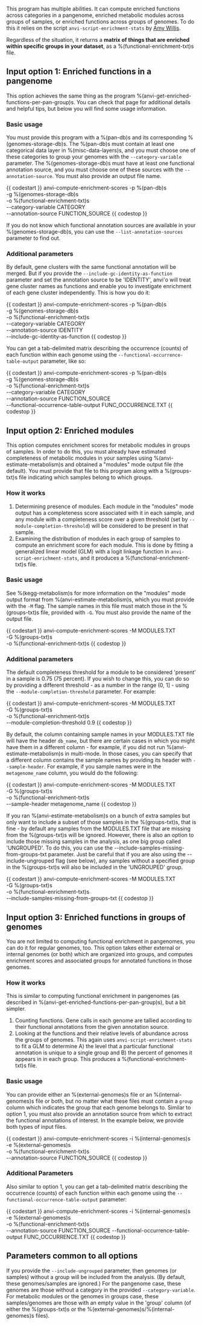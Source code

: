 This program has multiple abilities. It can compute enriched functions across categories in a pangenome, enriched metabolic modules across groups of samples, or enriched functions across groups of genomes. To do this it relies on the script `anvi-script-enrichment-stats` by [Amy Willis](https://github.com/adw96).

Regardless of the situation, it returns a **matrix of things that are enriched within specific groups in your dataset**, as a %(functional-enrichment-txt)s file.

## Input option 1: Enriched functions in a pangenome

This option achieves the same thing as the program %(anvi-get-enriched-functions-per-pan-group)s. You can check that page for additional details and helpful tips, but below you will find some usage information.

### Basic usage

You must provide this program with a %(pan-db)s and its corresponding %(genomes-storage-db)s. The %(pan-db)s must contain at least one categorical data layer in %(misc-data-layers)s, and you must choose one of these categories to group your genomes with the `--category-variable` parameter. The %(genomes-storage-db)s must have at least one functional annotation source, and you must choose one of these sources with the `--annotation-source`. You must also provide an output file name.

{{ codestart }}
anvi-compute-enrichment-scores -p %(pan-db)s\
                               -g %(genomes-storage-db)s \
                               -o %(functional-enrichment-txt)s \
                               --category-variable CATEGORY \
                               --annotation-source FUNCTION_SOURCE
{{ codestop }}

If you do not know which functional annotation sources are available in your %(genomes-storage-db)s, you can use the `--list-annotation-sources` parameter to find out.

### Additional parameters

By default, gene clusters with the same functional annotation will be merged. But if you provide the `--include-gc-identity-as-function` parameter and set the annotation source to be 'IDENTITY', anvi'o will treat gene cluster names as functions and enable you to investigate enrichment of each gene cluster independently. This is how you do it:

{{ codestart }}
anvi-compute-enrichment-scores -p %(pan-db)s\
                               -g %(genomes-storage-db)s \
                               -o %(functional-enrichment-txt)s \
                               --category-variable CATEGORY \
                               --annotation-source IDENTITY \
                               --include-gc-identity-as-function
{{ codestop }}

You can get a tab-delimited matrix describing the occurrence (counts) of each function within each genome using the `--functional-occurrence-table-output` parameter, like so:

{{ codestart }}
anvi-compute-enrichment-scores -p %(pan-db)s\
                               -g %(genomes-storage-db)s \
                               -o %(functional-enrichment-txt)s \
                               --category-variable CATEGORY \
                               --annotation-source FUNCTION_SOURCE \
                               --functional-occurrence-table-output FUNC_OCCURRENCE.TXT
{{ codestop }}

## Input option 2: Enriched modules

This option computes enrichment scores for metabolic modules in groups of samples. In order to do this, you must already have estimated completeness of metabolic modules in your samples using %(anvi-estimate-metabolism)s and obtained a "modules" mode output file (the default). You must provide that file to this program along with a %(groups-txt)s file indicating which samples belong to which groups.

### How it works

1. Determining presence of modules. Each module in the "modules" mode output has a completeness score associated with it in each sample, and any module with a completeness score over a given threshold (set by `--module-completion-threshold`) will be considered to be present in that sample.
2. Examining the distribution of modules in each group of samples to compute an enrichment score for each module. This is done by fitting a generalized linear model (GLM) with a logit linkage function in `anvi-script-enrichment-stats`, and it produces a %(functional-enrichment-txt)s file.

### Basic usage

See %(kegg-metabolism)s for more information on the "modules" mode output format from %(anvi-estimate-metabolism)s, which you must provide with the `-M` flag. The sample names in this file must match those in the %(groups-txt)s file, provided with `-G`. You must also provide the name of the output file.

{{ codestart }}
anvi-compute-enrichment-scores -M MODULES.TXT \
                               -G %(groups-txt)s \
                               -o %(functional-enrichment-txt)s
{{ codestop }}

### Additional parameters

The default completeness threshold for a module to be considered 'present' in a sample is 0.75 (75 percent). If you wish to change this, you can do so by providing a different threshold - as a number in the range (0, 1] - using the `--module-completion-threshold` parameter. For example:

{{ codestart }}
anvi-compute-enrichment-scores -M MODULES.TXT \
                               -G %(groups-txt)s \
                               -o %(functional-enrichment-txt)s \
                               --module-completion-threshold 0.9
{{ codestop }}

By default, the column containing sample names in your MODULES.TXT file will have the header `db_name`, but there are certain cases in which you might have them in a different column - for example, if you did not run %(anvi-estimate-metabolism)s in multi-mode. In those cases, you can specify that a different column contains the sample names by providing its header with `--sample-header`. For example, if you sample names were in the `metagenome_name` column, you would do the following:

{{ codestart }}
anvi-compute-enrichment-scores -M MODULES.TXT \
                               -G %(groups-txt)s \
                               -o %(functional-enrichment-txt)s \
                               --sample-header metagenome_name
{{ codestop }}

If you ran %(anvi-estimate-metabolism)s on a bunch of extra samples but only want to include a subset of those samples in the %(groups-txt)s, that is fine - by default any samples from the MODULES.TXT file that are missing from the %(groups-txt)s will be ignored. However, there is also an option to include those missing samples in the analysis, as one big group called 'UNGROUPED'. To do this, you can use the --include-samples-missing-from-groups-txt parameter. Just be careful that if you are also using the --include-ungrouped flag (see below), any samples without a specified group in the %(groups-txt)s will also be included in the 'UNGROUPED' group.

{{ codestart }}
anvi-compute-enrichment-scores -M MODULES.TXT \
                               -G %(groups-txt)s \
                               -o %(functional-enrichment-txt)s \
                               --include-samples-missing-from-groups-txt
{{ codestop }}


## Input option 3: Enriched functions in groups of genomes

You are not limited to computing functional enrichment in pangenomes, you can do it for regular genomes, too. This option takes either external or internal genomes (or both) which are organized into groups, and computes enrichment scores and associated groups for annotated functions in those genomes.

### How it works

This is similar to computing functional enrichment in pangenomes (as described in %(anvi-get-enriched-functions-per-pan-group)s), but a bit simpler.

1. Counting functions. Gene calls in each genome are tallied according to their functional annotations from the given annotation source.
2. Looking at the functions and their relative levels of abundance across the groups of genomes. This again uses `anvi-script-enrichment-stats` to fit a GLM to determine A) the level that a particular functional annotation is unique to a single group and B) the percent of genomes it appears in in each group. This produces a %(functional-enrichment-txt)s file.

### Basic usage

You can provide either an %(external-genomes)s file or an %(internal-genomes)s file or both, but no matter what these files must contain a `group` column which indicates the group that each genome belongs to. Similar to option 1, you must also provide an annotation source from which to extract the functional annotations of interest. In the example below, we provide both types of input files.

{{ codestart }}
anvi-compute-enrichment-scores -i %(internal-genomes)s\
                               -e %(external-genomes)s \
                               -o %(functional-enrichment-txt)s \
                               --annotation-source FUNCTION_SOURCE
{{ codestop }}

### Additional Parameters

Also similar to option 1, you can get a tab-delimited matrix describing the occurrence (counts) of each function within each genome using the `--functional-occurrence-table-output` parameter:

{{ codestart }}
anvi-compute-enrichment-scores -i %(internal-genomes)s\
                               -e %(external-genomes)s \
                               -o %(functional-enrichment-txt)s \
                               --annotation-source FUNCTION_SOURCE
                               --functional-occurrence-table-output FUNC_OCCURRENCE.TXT
{{ codestop }}


## Parameters common to all options

If you provide the `--include-ungrouped` parameter, then genomes (or samples) without a group will be included from the analysis. (By default, these genomes/samples are ignored.) For the pangenome case, these genomes are those without a category in the provided `--category-variable`. For metabolic modules or the genomes in groups case, these samples/genomes are those with an empty value in the 'group' column (of either the %(groups-txt)s or the %(external-genomes)s/%(internal-genomes)s files).
